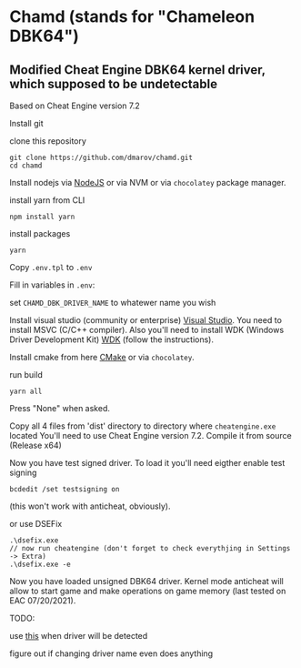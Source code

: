 # Chamd (stands for "Chameleon DBK64")

## Modified Cheat Engine DBK64 kernel driver, which supposed to be undetectable

Based on Cheat Engine version 7.2

Install git

clone this repository

```
git clone https://github.com/dmarov/chamd.git
cd chamd
```

Install nodejs via [NodeJS](https://nodejs.org/en/) or via NVM or via `chocolatey`
package manager.

install yarn from CLI
```
npm install yarn
```

install packages
```
yarn
```

Copy `.env.tpl` to `.env`

Fill in variables in `.env`:

set `CHAMD_DBK_DRIVER_NAME` to whatewer name you wish

Install visual studio (community or enterprise)
[Visual Studio](https://visualstudio.microsoft.com/thank-you-downloading-visual-studio/?sku=Community&rel=16).
You need to install MSVC (C/C++ compiler).
Also you'll need to install WDK (Windows Driver Development Kit)
[WDK](https://docs.microsoft.com/en-us/windows-hardware/drivers/download-the-wdk)
(follow the instructions).

Install cmake from here [CMake](https://cmake.org/download/) or via `chocolatey`.

run build
```
yarn all
```

Press "None" when asked.

Copy all 4 files from 'dist' directory to directory where `cheatengine.exe` located
You'll need to use Cheat Engine version 7.2. Compile it from source (Release x64)

Now you have test signed driver.
To load it you'll need eigther enable test signing

```
bcdedit /set testsigning on
```
(this won't work with anticheat, obviously).

or use DSEFix
```
.\dsefix.exe
// now run cheatengine (don't forget to check everythjing in Settings -> Extra)
.\dsefix.exe -e
```

Now you have loaded unsigned DBK64 driver.
Kernel mode anticheat will allow to start game and make operations on game memory
(last tested on EAC 07/20/2021).


TODO:

use [this](https://www.oreans.com/CodeVirtualizer.php) when driver will be detected

figure out if changing driver name even does anything
